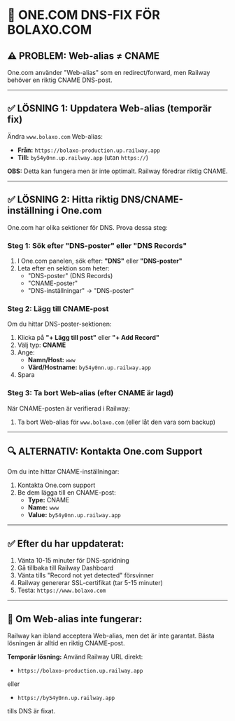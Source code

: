 # 🔧 ONE.COM DNS-FIX FÖR BOLAXO.COM

## ⚠️ PROBLEM: Web-alias ≠ CNAME

One.com använder "Web-alias" som en redirect/forward, men Railway behöver en riktig CNAME DNS-post.

---

## ✅ LÖSNING 1: Uppdatera Web-alias (temporär fix)

Ändra `www.bolaxo.com` Web-alias:
- **Från:** `https://bolaxo-production.up.railway.app`
- **Till:** `by54y0nn.up.railway.app` (utan `https://`)

**OBS:** Detta kan fungera men är inte optimalt. Railway föredrar riktig CNAME.

---

## ✅ LÖSNING 2: Hitta riktig DNS/CNAME-inställning i One.com

One.com har olika sektioner för DNS. Prova dessa steg:

### Steg 1: Sök efter "DNS-poster" eller "DNS Records"
1. I One.com panelen, sök efter: **"DNS"** eller **"DNS-poster"**
2. Leta efter en sektion som heter:
   - "DNS-poster" (DNS Records)
   - "CNAME-poster"
   - "DNS-inställningar" → "DNS-poster"

### Steg 2: Lägg till CNAME-post
Om du hittar DNS-poster-sektionen:
1. Klicka på **"+ Lägg till post"** eller **"+ Add Record"**
2. Välj typ: **CNAME**
3. Ange:
   - **Namn/Host:** `www`
   - **Värd/Hostname:** `by54y0nn.up.railway.app`
4. Spara

### Steg 3: Ta bort Web-alias (efter CNAME är lagd)
När CNAME-posten är verifierad i Railway:
1. Ta bort Web-alias för `www.bolaxo.com` (eller låt den vara som backup)

---

## 🔍 ALTERNATIV: Kontakta One.com Support

Om du inte hittar CNAME-inställningar:
1. Kontakta One.com support
2. Be dem lägga till en CNAME-post:
   - **Type:** CNAME
   - **Name:** `www`
   - **Value:** `by54y0nn.up.railway.app`

---

## ✅ Efter du har uppdaterat:

1. Vänta 10-15 minuter för DNS-spridning
2. Gå tillbaka till Railway Dashboard
3. Vänta tills "Record not yet detected" försvinner
4. Railway genererar SSL-certifikat (tar 5-15 minuter)
5. Testa: `https://www.bolaxo.com`

---

## 🚨 Om Web-alias inte fungerar:

Railway kan ibland acceptera Web-alias, men det är inte garantat. Bästa lösningen är alltid en riktig CNAME-post.

**Temporär lösning:** Använd Railway URL direkt:
- `https://bolaxo-production.up.railway.app`

eller

- `https://by54y0nn.up.railway.app`

tills DNS är fixat.

